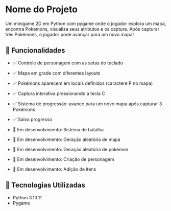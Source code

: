 # Nome do Projeto

Um minigame 2D em Python com pygame onde o jogador explora um mapa, encontra Pokémons, visualiza seus atributos e os captura. Após capturar três Pokémons, o jogador pode avançar para um novo mapa!

## 🚀 Funcionalidades
- ✅ Controle de personagem com as setas do teclado
- ✅ Mapa em grade com diferentes layouts
- ✅ Pokémons aparecem em locais definidos (caractere P no mapa)
- ✅ Captura interativa pressionando a tecla C
- ✅ Sistema de progressão: avance para um novo mapa após capturar 3 Pokémons
- ✅ Salva progresso

- 🔧 Em desenvolvimento: Sistema de batalha
- 🔧 Em desenvolvimento: Geração aleatória de mapa
- 🔧 Em desenvolvimento: Geração aleatória de pokemon
- 🔧 Em desenvolvimento: Criação de personagem
- 🔧 Em desenvolvimento: Adição de itens

## 🧪 Tecnologias Utilizadas

- Python 3.10.11
- Pygame
